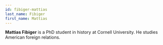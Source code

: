 ```yaml
---
id: fibiger-mattias
last_name: Fibiger
first_name: Mattias
---
```

**Mattias Fibiger** is a PhD student in history at Cornell University. He studies American foreign relations.